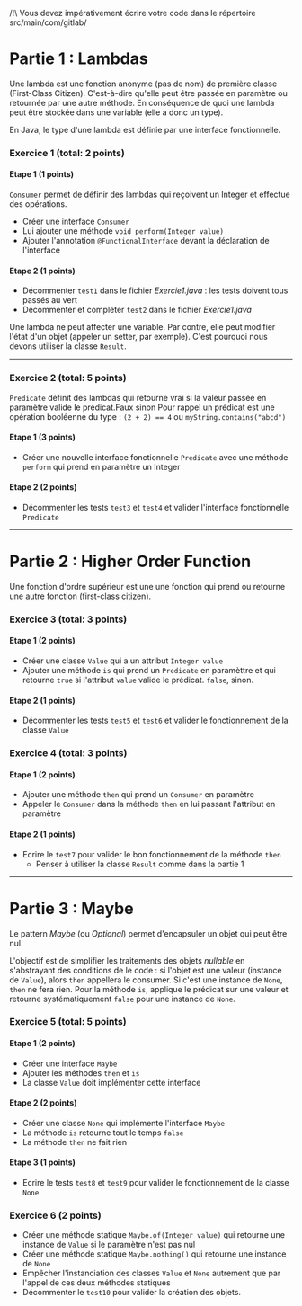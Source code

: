 /!\ Vous devez impérativement écrire votre code dans le répertoire src/main/com/gitlab/

# Partie 1 : Lambdas

Une lambda est une fonction anonyme (pas de nom) de première classe (First-Class Citizen). C'est-à-dire qu'elle peut être passée en paramètre ou retournée par une autre méthode.
En conséquence de quoi une lambda peut être stockée dans une variable (elle a donc un type).

En Java, le type d'une lambda est définie par une interface fonctionnelle.


### Exercice 1 (total: 2 points)

#### Etape 1 (1 points)
`Consumer` permet de définir des lambdas qui reçoivent un Integer et effectue des opérations.
- Créer une interface `Consumer`
- Lui ajouter une méthode `void perform(Integer value)`
- Ajouter l'annotation `@FunctionalInterface` devant la déclaration de l'interface


#### Etape 2 (1 points)
- Décommenter `test1` dans le fichier *Exercie1.java* : les tests doivent tous passés au vert
- Décommenter et compléter `test2` dans le fichier *Exercie1.java*

Une lambda ne peut affecter une variable. Par contre, elle peut modifier l'état d'un objet (appeler un setter, par exemple). C'est pourquoi nous devons utiliser la classe `Result`.

----

### Exercice 2 (total: 5 points)
`Predicate` définit des lambdas qui retourne vrai si la valeur passée en paramètre valide le prédicat.Faux sinon
Pour rappel un prédicat est une opération booléenne du type : `(2 + 2) == 4` ou `myString.contains("abcd")`

#### Etape 1 (3 points)
- Créer une nouvelle interface fonctionnelle `Predicate` avec une méthode `perform` qui prend en paramètre un Integer

#### Etape 2 (2 points)
- Décommenter les tests `test3` et `test4` et valider l'interface fonctionnelle `Predicate`

-----

# Partie 2 : Higher Order Function

Une fonction d'ordre supérieur est une une fonction qui prend ou retourne une autre fonction (first-class citizen).

### Exercice 3 (total: 3 points)

#### Etape 1 (2 points)
- Créer une classe `Value` qui a un attribut `Integer value`
- Ajouter une méthode `is` qui prend un `Predicate` en paramèttre et qui retourne `true` si l'attribut `value` valide le prédicat. `false`, sinon.

#### Etape 2 (1 points)
- Décommenter les tests `test5` et `test6` et valider le fonctionnement de la classe `Value`


### Exercice 4 (total: 3 points)

#### Etape 1 (2 points)
- Ajouter une méthode `then` qui prend un `Consumer` en paramètre
- Appeler le `Consumer` dans la méthode `then` en lui passant l'attribut en paramètre

#### Etape 2 (1 points)
- Ecrire le `test7` pour valider le bon fonctionnement de la méthode `then`
  - Penser à utiliser la classe `Result` comme dans la partie 1


-----

# Partie 3 : Maybe

Le pattern *Maybe* (ou *Optional*) permet d'encapsuler un objet qui peut être nul.

L'objectif est de simplifier les traitements des objets *nullable* en s'abstrayant des conditions de le code : si l'objet est une valeur (instance de `Value`), alors `then` appellera le consumer. Si c'est une instance de `None`, `then` ne fera rien.
Pour la méthode `is`, applique le prédicat sur une valeur et retourne systématiquement `false` pour une instance de `None`.


### Exercice 5 (total: 5 points)

#### Etape 1 (2 points)
- Créer une interface `Maybe`
- Ajouter les méthodes `then` et `is`
- La classe `Value` doit implémenter cette interface

#### Etape 2 (2 points)
- Créer une classe `None` qui implémente l'interface `Maybe`
- La méthode `is` retourne tout le temps `false`
- La méthode `then` ne fait rien

#### Etape 3 (1 points)
- Ecrire le tests `test8` et `test9` pour valider le fonctionnement de la classe `None`


### Exercice 6 (2 points)

- Créer une méthode statique `Maybe.of(Integer value)` qui retourne une instance de `Value` si le paramètre n'est pas nul
- Créer une méthode statique `Maybe.nothing()` qui retourne une instance de `None`
- Empêcher l'instanciation des classes `Value` et `None` autrement que par l'appel de ces deux méthodes statiques
- Décommenter le `test10` pour valider la création des objets.
